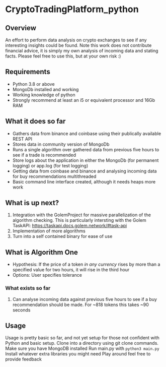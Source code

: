 # CryptoTradingPlatform_python

## Overview
An effort to perform data analysis on crypto exchanges to see if any interesting insights could be found.
Note this work does not contribute financial advice, it is simply my own analysis of incoming data and stating facts. Please feel free to use this, but at your own risk :)

## Requirements
- Python 3.8 or above
- MongoDb installed and working
- Working knowledge of python
- Strongly recommend at least an i5 or equivalent processor and 16Gb RAM

## What it does so far
- Gathers data from binance and coinbase using their publically available REST API
- Stores data in community version of MongoDb
- Runs a single algorithm over gathered data from previous five hours to see if a trade is recommended
- Store logs about the application in either the MongoDb (for permanent logging) or app.log (for test logging)
- Getting data from coinbase and binance and analysing incoming data for buy recommendations multithreaded
- Basic command line interface created, although it needs heaps more work

## What is up next?
1. Integration with the GolemProject for massive parallelization of the algorithm checking. This is particularly intersting with the Golem TaskAPI: https://taskapi.docs.golem.network/#task-api
2. Implementation of more algorithms
3. Turn into a self contained binary for ease of use

## What is Algorithm One
- Hypothesis: If the price of a token _in any currency_ rises by more than a specified value for two hours, it will rise in the third hour
- Options: User specifies tolerance 
### What exists so far
1. Can analyse incoming data against previous five hours to see if a buy recommendation should be made. For ~818 tokens this takes ~90 seconds

## Usage
Usage is pretty basic so far, and not yet setup for those not confident with Python and basic setup. Clone into a directory using git clone commands. 
Make sure you have MongoDB installed
Run main.py with `python3 main.py`
Install whatever extra libraries you might need
Play around feel free to provide feedback

